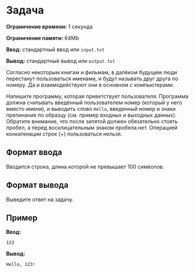 # Задача

**Ограничение времени:** 1 секунда

**Ограничение памяти:** 64Mb

**Ввод:** стандартный ввод или `input.txt`

**Вывод:** стандартный вывод или `output.txt`

Согласно некоторым книгам и фильмам, в далёком будущем люди перестанут пользоваться именами, и будут называть друг друга по номеру. Да и взаимодействуют они в основном с компьютерами.

Напишите программу, которая приветствует пользователя. Программа должна считывать введённый пользователем номер (который у него вместо имени), и выводить слово `Hello`, введенный номер и знаки препинания по образцу (см. пример входных и выходных данных). Обратите внимание, что после запятой должен обязательно стоять пробел, а перед восклицательным знаком пробела нет. Операцией конкатенации строк (+) пользоваться нельзя.

## Формат ввода

Вводится строка, длина которой не превышает 100 символов.

## Формат вывода

Выведите ответ на задачу.

## Пример

**Ввод:**

```
123
```

**Вывод:**

```
Hello, 123!